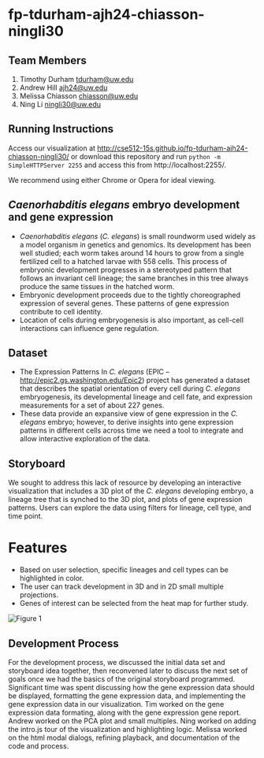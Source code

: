 fp-tdurham-ajh24-chiasson-ningli30 
============

## Team Members 

1. Timothy Durham tdurham@uw.edu 
2. Andrew Hill ajh24@uw.edu 
3. Melissa Chiasson chiasson@uw.edu
4. Ning Li ningli30@uw.edu

## Running Instructions

Access our visualization at
http://cse512-15s.github.io/fp-tdurham-ajh24-chiasson-ningli30/ or download this
repository and run `python -m SimpleHTTPServer 2255` and access this
from http://localhost:2255/.

We recommend using either Chrome or Opera for ideal viewing.

## _Caenorhabditis elegans_ embryo development and gene expression

* _Caenorhabditis elegans_ (_C. elegans_) is small roundworm used widely as a model organism
in genetics and genomics. Its development has been well studied; each
worm takes around 14 hours to grow from a single fertilized cell to a
hatched larvae with 558 cells. This process of embryonic development
progresses in a stereotyped pattern that follows an invariant cell
lineage; the same branches in this tree always produce the same tissues
in the hatched worm. 
* Embryonic development proceeds due to the tightly choreographed expression of several genes. These patterns of gene expression contribute to cell identity.
* Location of cells during embryogenesis is also important, as cell-cell interactions can influence gene regulation.

## Dataset
* The Expression Patterns In _C. elegans_ (EPIC – http://epic2.gs.washington.edu/Epic2) project has generated a dataset that describes the spatial orientation of every cell during _C. elegans_ embryogenesis, its developmental lineage and cell fate, and expression measurements for a set of about 227 genes. 
* These data provide an expansive view of gene expression in the _C. elegans_ embryo; however, to derive insights into gene expression patterns in different cells across time we need a tool to integrate and allow interactive exploration of the data.

## Storyboard

We sought to address this lack of resource by developing an interactive visualization that includes a 3D plot of the _C. elegans_ developing embryo, a lineage tree that is synched to the 3D plot, and plots of gene expression patterns. Users can explore the data using filters for lineage, cell type, and time point.

# Features
* Based on user selection, specific lineages and cell types can be highlighted in color.
* The user can track development in 3D and in 2D small multiple projections.
* Genes of interest can be selected from the heat map for further study.


![Figure 1](https://github.com/CSE512-15S/fp-tdurham-ajh24-chiasson-ningli30/img/figure1.png)


## Development Process 
For the development process, we discussed the initial data set and
storyboard idea together, then reconvened later to discuss the next set
of goals once we had the basics of the original storyboard programmed.
Significant time was spent discussing how the gene expression data should be displayed, formatting the gene expression data, and implementing the gene expression data in our visualization. Tim worked on the gene expression data formating, along with the gene expression gene report. Andrew worked on the PCA plot and small multiples. Ning worked on adding the intro.js tour of the visualization and highlighting logic. Melissa worked on the html modal dialogs, refining playback, and documentation of the code and process.

